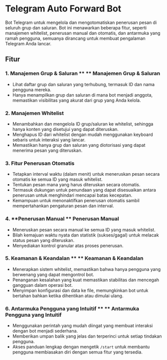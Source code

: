 # Telegram Auto Forward Bot

Bot Telegram untuk mengelola dan mengotomatiskan penerusan pesan di seluruh grup dan saluran. Bot ini menawarkan beberapa fitur, seperti manajemen whitelist, penerusan manual dan otomatis, dan antarmuka yang ramah pengguna, semuanya dirancang untuk membuat pengalaman Telegram Anda lancar.

## Fitur

### 1. Manajemen Grup & Saluran ** ** Manajemen Grup & Saluran

- Lihat daftar grup dan saluran yang terhubung, termasuk ID dan nama pengguna mereka.
- Hanya menampilkan grup dan saluran di mana bot menjadi anggota, memastikan visibilitas yang akurat dari grup yang Anda kelola.

### 2. **Manajemen Whitelist**

- Menambahkan dan mengelola ID grup/saluran ke whitelist, sehingga hanya konten yang disetujui yang dapat diteruskan.
- Menghapus ID dari whitelist dengan mudah menggunakan keyboard sebaris untuk interaksi yang lancar.
- Memastikan hanya grup dan saluran yang diotorisasi yang dapat menerima pesan yang diteruskan.

### 3. **Fitur Penerusan Otomatis**

- Tetapkan interval waktu (dalam menit) untuk meneruskan pesan secara otomatis ke semua ID yang masuk whitelist.
- Tentukan pesan mana yang harus diteruskan secara otomatis.
- Termasuk dukungan untuk penundaan yang dapat disesuaikan antara penerusan untuk menghindari mencapai batas kecepatan.
- Kemampuan untuk menonaktifkan penerusan otomatis sambil mempertahankan pengaturan pesan dan interval.

### 4. **Penerusan Manual ** Penerusan Manual

- Meneruskan pesan secara manual ke semua ID yang masuk whitelist.
- Bilah kemajuan waktu nyata dan statistik (sukses/gagal) untuk melacak status pesan yang diteruskan.
- Menyediakan kontrol granular atas proses penerusan.

### 5. Keamanan & Keandalan ** ** Keamanan & Keandalan

- Menerapkan sistem whitelist, memastikan bahwa hanya pengguna yang berwenang yang dapat mengontrol bot.
- Penanganan kesalahan yang kuat memastikan stabilitas dan mencegah gangguan dalam operasi bot.
- Menyimpan konfigurasi dan data ke file, memungkinkan bot untuk bertahan bahkan ketika dihentikan atau dimulai ulang.

### 6. Antarmuka Pengguna yang Intuitif ** ** Antarmuka Pengguna yang Intuitif

- Menggunakan perintah yang mudah diingat yang membuat interaksi dengan bot menjadi sederhana.
- Memberikan umpan balik yang jelas dan terperinci untuk setiap tindakan pengguna.
- Akses panduan lengkap dengan mengetik `/start` untuk membantu pengguna membiasakan diri dengan semua fitur yang tersedia.
